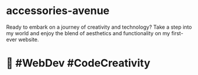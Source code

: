# accessories-avenue


Ready to embark on a journey of creativity and technology? Take a step into my world and enjoy the blend of aesthetics and functionality on my first-ever website. 
#  :rocket: #WebDev #CodeCreativity
